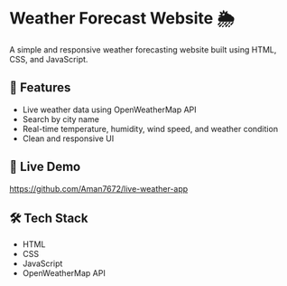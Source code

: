 # Weather Forecast Website 🌦

A simple and responsive weather forecasting website built using HTML, CSS, and JavaScript.

## 🔹 Features
- Live weather data using OpenWeatherMap API
- Search by city name
- Real-time temperature, humidity, wind speed, and weather condition
- Clean and responsive UI

## 🔗 Live Demo
https://github.com/Aman7672/live-weather-app

## 🛠 Tech Stack
- HTML
- CSS
- JavaScript
- OpenWeatherMap API
